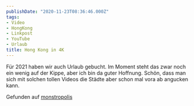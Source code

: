 ```yaml
---
publishDate: "2020-11-23T08:36:46.000Z"
tags:
- Video
- HongKong
- Linkpost
- YouTube
- Urlaub
title: Hong Kong in 4K
---
```


Für 2021 haben wir auch Urlaub gebucht. Im Moment steht das zwar noch ein wenig auf der Kippe, aber ich bin da guter Hoffnung. Schön, dass man sich mit solchen tollen Videos die Städte aber schon mal vora ab angucken kann. 

Gefunden auf [monstropolis](https://monstropolis.wordpress.com/2020/11/23/krims-krams-105/)

<!--more-->

